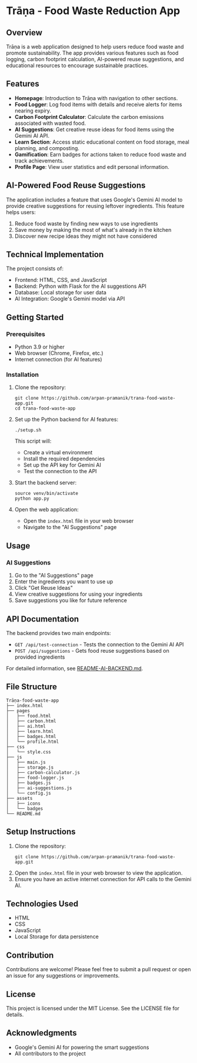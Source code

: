 # Trāṇa - Food Waste Reduction App

## Overview
Trāṇa is a web application designed to help users reduce food waste and promote sustainability. The app provides various features such as food logging, carbon footprint calculation, AI-powered reuse suggestions, and educational resources to encourage sustainable practices.

## Features
- **Homepage**: Introduction to Trāṇa with navigation to other sections.
- **Food Logger**: Log food items with details and receive alerts for items nearing expiry.
- **Carbon Footprint Calculator**: Calculate the carbon emissions associated with wasted food.
- **AI Suggestions**: Get creative reuse ideas for food items using the Gemini AI API.
- **Learn Section**: Access static educational content on food storage, meal planning, and composting.
- **Gamification**: Earn badges for actions taken to reduce food waste and track achievements.
- **Profile Page**: View user statistics and edit personal information.

## AI-Powered Food Reuse Suggestions

The application includes a feature that uses Google's Gemini AI model to provide creative suggestions for reusing leftover ingredients. This feature helps users:

1. Reduce food waste by finding new ways to use ingredients
2. Save money by making the most of what's already in the kitchen
3. Discover new recipe ideas they might not have considered

## Technical Implementation

The project consists of:

- Frontend: HTML, CSS, and JavaScript
- Backend: Python with Flask for the AI suggestions API
- Database: Local storage for user data
- AI Integration: Google's Gemini model via API

## Getting Started

### Prerequisites

- Python 3.9 or higher
- Web browser (Chrome, Firefox, etc.)
- Internet connection (for AI features)

### Installation

1. Clone the repository:
   ```
   git clone https://github.com/arpan-pramanik/trana-food-waste-app.git
   cd trana-food-waste-app
   ```

2. Set up the Python backend for AI features:
   ```
   ./setup.sh
   ```
   This script will:
   - Create a virtual environment
   - Install the required dependencies
   - Set up the API key for Gemini AI
   - Test the connection to the API

3. Start the backend server:
   ```
   source venv/bin/activate
   python app.py
   ```

4. Open the web application:
   - Open the `index.html` file in your web browser
   - Navigate to the "AI Suggestions" page

## Usage

### AI Suggestions

1. Go to the "AI Suggestions" page
2. Enter the ingredients you want to use up
3. Click "Get Reuse Ideas"
4. View creative suggestions for using your ingredients
5. Save suggestions you like for future reference

## API Documentation

The backend provides two main endpoints:

- `GET /api/test-connection` - Tests the connection to the Gemini AI API
- `POST /api/suggestions` - Gets food reuse suggestions based on provided ingredients

For detailed information, see [README-AI-BACKEND.md](README-AI-BACKEND.md).

## File Structure
```
Trāṇa-food-waste-app
├── index.html
├── pages
│   ├── food.html
│   ├── carbon.html
│   ├── ai.html
│   ├── learn.html
│   ├── badges.html
│   └── profile.html
├── css
│   └── style.css
├── js
│   ├── main.js
│   ├── storage.js
│   ├── carbon-calculator.js
│   ├── food-logger.js
│   ├── badges.js
│   ├── ai-suggestions.js
│   └── config.js
├── assets
│   ├── icons
│   └── badges
└── README.md
```

## Setup Instructions
1. Clone the repository:
   ```
   git clone https://github.com/arpan-pramanik/trana-food-waste-app.git
   ```
2. Open the `index.html` file in your web browser to view the application.
3. Ensure you have an active internet connection for API calls to the Gemini AI.

## Technologies Used
- HTML
- CSS
- JavaScript
- Local Storage for data persistence

## Contribution
Contributions are welcome! Please feel free to submit a pull request or open an issue for any suggestions or improvements.

## License
This project is licensed under the MIT License. See the LICENSE file for details.

## Acknowledgments
- Google's Gemini AI for powering the smart suggestions
- All contributors to the project